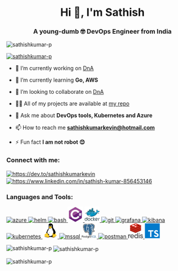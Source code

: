 <h1 align="center">Hi 👋, I'm Sathish</h1>
<h3 align="center">A young-dumb 🤓 DevOps Engineer from India</h3>

<p align="left"> <img src="https://komarev.com/ghpvc/?username=sathishkumar-p&label=Profile%20views&color=0e75b6&style=flat" alt="sathishkumar-p" /> </p>

<p align="left"> <a href="https://github.com/ryo-ma/github-profile-trophy"><img src="https://github-profile-trophy.vercel.app/?username=sathishkumar-p" alt="sathishkumar-p" /></a> </p>

- 🔭 I’m currently working on [DnA](https://github.com/mercedes-benz/DnA)

- 🌱 I’m currently learning **Go, AWS**

- 👯 I’m looking to collaborate on [DnA](https://github.com/mercedes-benz/DnA)

- 👨‍💻 All of my projects are available at [my repo](https://github.com/sathishkumar-p)

- 💬 Ask me about **DevOps tools, Kubernetes and Azure**

- 📫 How to reach me **sathishkumarkevin@hotmail.com**

- ⚡ Fun fact **I am not robot 😊**

<h3 align="left">Connect with me:</h3>
<p align="left">
<a href="https://dev.to/https://dev.to/sathishkumarkevin" target="blank"><img align="center" src="https://raw.githubusercontent.com/rahuldkjain/github-profile-readme-generator/master/src/images/icons/Social/devto.svg" alt="https://dev.to/sathishkumarkevin" height="30" width="40" /></a>
<a href="https://linkedin.com/in/https://www.linkedin.com/in/sathish-kumar-856453146" target="blank"><img align="center" src="https://raw.githubusercontent.com/rahuldkjain/github-profile-readme-generator/master/src/images/icons/Social/linked-in-alt.svg" alt="https://www.linkedin.com/in/sathish-kumar-856453146" height="30" width="40" /></a>
</p>

<h3 align="left">Languages and Tools:</h3>
<p align="left"> <a href="https://azure.microsoft.com/en-in/" target="_blank" rel="noreferrer"> <img src="https://www.vectorlogo.zone/logos/microsoft_azure/microsoft_azure-icon.svg" alt="azure" width="40" height="40"/> </a> <a href="https://helm.sh/" target="_blank" rel="noreferrer"> <img src="https://helm.sh/img/helm.svg" alt="helm" width="40" height="40"/> </a> <a href="https://www.gnu.org/software/bash/" target="_blank" rel="noreferrer"> <img src="https://www.vectorlogo.zone/logos/gnu_bash/gnu_bash-icon.svg" alt="bash" width="40" height="40"/> </a> <a href="https://www.w3schools.com/cs/" target="_blank" rel="noreferrer"> <img src="https://raw.githubusercontent.com/devicons/devicon/master/icons/csharp/csharp-original.svg" alt="csharp" width="40" height="40"/> </a> <a href="https://www.docker.com/" target="_blank" rel="noreferrer"> <img src="https://raw.githubusercontent.com/devicons/devicon/master/icons/docker/docker-original-wordmark.svg" alt="docker" width="40" height="40"/> </a> <a href="https://git-scm.com/" target="_blank" rel="noreferrer"> <img src="https://www.vectorlogo.zone/logos/git-scm/git-scm-icon.svg" alt="git" width="40" height="40"/> </a> <a href="https://grafana.com" target="_blank" rel="noreferrer"> <img src="https://www.vectorlogo.zone/logos/grafana/grafana-icon.svg" alt="grafana" width="40" height="40"/> </a> <a href="https://www.elastic.co/kibana" target="_blank" rel="noreferrer"> <img src="https://www.vectorlogo.zone/logos/elasticco_kibana/elasticco_kibana-icon.svg" alt="kibana" width="40" height="40"/> </a> <a href="https://kubernetes.io" target="_blank" rel="noreferrer"> <img src="https://www.vectorlogo.zone/logos/kubernetes/kubernetes-icon.svg" alt="kubernetes" width="40" height="40"/> </a> <a href="https://www.linux.org/" target="_blank" rel="noreferrer"> <img src="https://raw.githubusercontent.com/devicons/devicon/master/icons/linux/linux-original.svg" alt="linux" width="40" height="40"/> </a> <a href="https://www.microsoft.com/en-us/sql-server" target="_blank" rel="noreferrer"> <img src="https://www.svgrepo.com/show/303229/microsoft-sql-server-logo.svg" alt="mssql" width="40" height="40"/> </a> <a href="https://www.postgresql.org" target="_blank" rel="noreferrer"> <img src="https://raw.githubusercontent.com/devicons/devicon/master/icons/postgresql/postgresql-original-wordmark.svg" alt="postgresql" width="40" height="40"/> </a> <a href="https://postman.com" target="_blank" rel="noreferrer"> <img src="https://www.vectorlogo.zone/logos/getpostman/getpostman-icon.svg" alt="postman" width="40" height="40"/> </a> <a href="https://redis.io" target="_blank" rel="noreferrer"> <img src="https://raw.githubusercontent.com/devicons/devicon/master/icons/redis/redis-original-wordmark.svg" alt="redis" width="40" height="40"/> </a> <a href="https://www.typescriptlang.org/" target="_blank" rel="noreferrer"> <img src="https://raw.githubusercontent.com/devicons/devicon/master/icons/typescript/typescript-original.svg" alt="typescript" width="40" height="40"/> </a> </p>

<p><img align="left" src="https://github-readme-stats.vercel.app/api/top-langs?username=sathishkumar-p&show_icons=true&locale=en&layout=compact" alt="sathishkumar-p" /></p>

<p>&nbsp;<img align="center" src="https://github-readme-stats.vercel.app/api?username=sathishkumar-p&show_icons=true&locale=en" alt="sathishkumar-p" /></p>

<p><img align="center" src="https://github-readme-streak-stats.herokuapp.com/?user=sathishkumar-p&" alt="sathishkumar-p" /></p>

